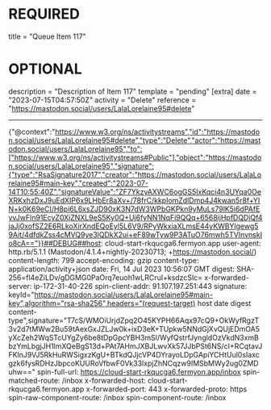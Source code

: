 
# REQUIRED
title = "Queue Item 117"
# OPTIONAL
description = "Description of Item 117"
template = "pending"
[extra]
date = "2023-07-15T04:57:50Z"
activity = "Delete"
reference = "https://mastodon.social/users/LalaLorelaine95#delete"

---
{"@context":"https://www.w3.org/ns/activitystreams","id":"https://mastodon.social/users/LalaLorelaine95#delete","type":"Delete","actor":"https://mastodon.social/users/LalaLorelaine95","to":["https://www.w3.org/ns/activitystreams#Public"],"object":"https://mastodon.social/users/LalaLorelaine95","signature":{"type":"RsaSignature2017","creator":"https://mastodon.social/users/LalaLorelaine95#main-key","created":"2023-07-14T10:55:40Z","signatureValue":"ZF7YkzyAXWC6ogGS5IxKqci4n3UYqa0OeXRKxhzDxJ9uEdXIP6x9LHbEr8aXv+/78frC/kkpIomZdlDmp4J4kwan5r8f+YIN+k0K69eCI/H8pi6L6xsZJD90xK3N7dW3WPbGKPkn9yMuLs79lK5i6dPAfEyvJwFln91EcyZ0XjZNXL9eS5Ky0Q+Uj6fyNN1NqFi9QQq+6568ijHpfDQDjQf4jaJj0xofSZ2E6RLkoXirXndEQoEyl5L6V9/RPyWkxiaXLmsE44yKWBYlgewg59Ait/4dfdkZss4cMVQ9ye3lQDkX2ui+eF89wTyw9P3ATuO76mwh5TVInvnskIo8cA=="}}##DEBUG##host: cloud-start-rkqucga6.fermyon.app
user-agent: http.rb/5.1.1 (Mastodon/4.1.4+nightly-20230713; +https://mastodon.social/)
content-length: 799
accept-encoding: gzip
content-type: application/activity+json
date: Fri, 14 Jul 2023 10:56:07 GMT
digest: SHA-256=fl4eZiLDv/gDGMG0PaOrq7euoh1wLRCruI+ksdzcSlc=
x-forwarded-server: ip-172-31-40-226
spin-client-addr: 91.107.197.251:443
signature: keyId="https://mastodon.social/users/LalaLorelaine95#main-key",algorithm="rsa-sha256",headers="(request-target) host date digest content-type",signature="T7cS/WMOiUrjdZpq2O45KYPH66Aqx97cQ9+OkWyfRgzT3v2d7tMWw2Bu59tAexGxJZLJw0k+ixD3eK+TUpkw5NNdGjXvQUjEDmOA5yXcZeh2WqSTcUYgZy6be8tDpGpcYBH3mSl/WyfQstrfJyngldOzVkdN3xmBbzYmLbgjJH1lmXQeBgS13d+PAt7AHmJXBJLwvXk57JJbPSt6NS/cI+RCqtavJFKlnJ9VJ5RkHuRWSigxzKgU+BTkdQJjcVP4DYrayoLDpGApiYCHtUul0sIaxcgzk6fysRDHzJbpcoKUURoVfbwF0Vk33lxpjZhNCqzw9IMSbMWy2ug0ZMDuhw=="
spin-full-url: https://cloud-start-rkqucga6.fermyon.app/inbox
spin-matched-route: /inbox
x-forwarded-host: cloud-start-rkqucga6.fermyon.app
x-forwarded-port: 443
x-forwarded-proto: https
spin-raw-component-route: /inbox
spin-component-route: /inbox

